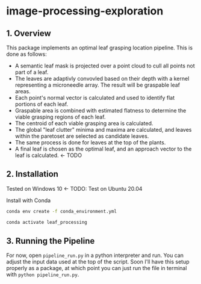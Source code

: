 # image-processing-exploration

## 1. Overview
This package implements an optimal leaf grasping location pipeline. This is done as follows:

* A semantic leaf mask is projected over a point cloud to cull all points not part of a leaf.
* The leaves are adaptivly convovled based on their depth with a kernel representing a microneedle array. The result will be graspable leaf areas.
* Each point's normal vector is calculated and used to identify flat portions of each leaf.
* Graspable area is combined with estimated flatness to determine the viable grasping regions of each leaf.
* The centroid of each viable grasping area is calculated.
* The global "leaf clutter" minima and maxima are calculated, and leaves within the paretoset are selected as candidate leaves.
* The same process is done for leaves at the top of the plants.
* A final leaf is chosen as the optimal leaf, and an approach vector to the leaf is calculated. <- TODO

## 2. Installation
Tested on Windows 10 <- TODO: Test on Ubuntu 20.04

Install with Conda
```bash
conda env create -f conda_environment.yml
```

```bash
conda activate leaf_processing
```

## 3. Running the Pipeline
For now, open `pipeline_run.py` in a python interpreter and run. You can adjust the input data used at the top of the script. Soon I'll have this setup properly as a package, at which point you can just run the file in terminal with `python pipeline_run.py`.
